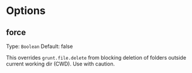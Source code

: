 # Options

## force
Type: `Boolean`
Default: false

This overrides `grunt.file.delete` from blocking deletion of folders outside current working dir (CWD). Use with caution.
